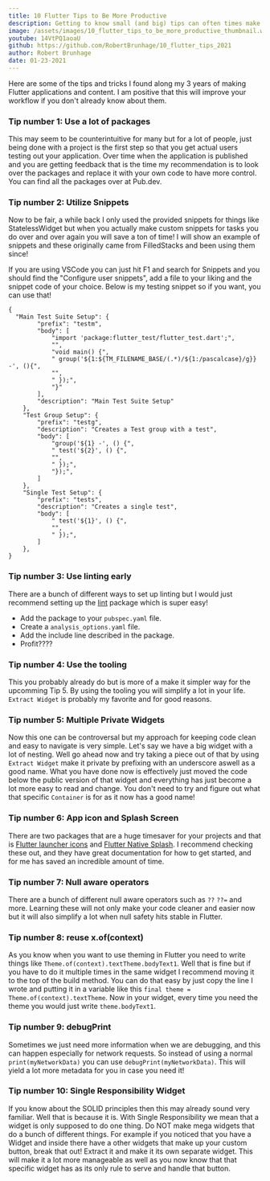 ```yaml
---
title: 10 Flutter Tips to Be More Productive
description: Getting to know small (and big) tips can often times make us see things we didn't think of. This one will boost your productivity and make a lot of things easier!
image: /assets/images/10_flutter_tips_to_be_more_productive_thumbnail.webp
youtube: 14VtPQ1aoaU
github: https://github.com/RobertBrunhage/10_flutter_tips_2021
author: Robert Brunhage
date: 01-23-2021
---
```


Here are some of the tips and tricks I found along my 3 years of making Flutter applications and content. I am positive that this will improve your workflow if you don't already know about them.


### Tip number 1: Use a lot of packages

This may seem to be counterintuitive for many but for a lot of people, just being done with a project is the first step so that you get actual users testing out your application. Over time when the application is published and you are getting feedback that is the time my recommendation is to look over the packages and replace it with your own code to have more control. You can find all the packages over at Pub.dev.

### Tip number 2: Utilize Snippets

Now to be fair, a while back I only used the provided snippets for things like StatelessWidget but when you actually make custom snippets for tasks you do over and over again you will save a ton of time! I will show an example of snippets and these originally came from FilledStacks and been using them since!

If you are using VSCode you can just hit F1 and search for Snippets and  you should find the "Configure user snippets", add a file to your liking and the snippet code of your choice. Below is my testing snippet so if you want, you can use that!
```
{
  "Main Test Suite Setup": {
		"prefix": "testm",
		"body": [
			"import 'package:flutter_test/flutter_test.dart';",
			"",
			"void main() {",
			" group('${1:${TM_FILENAME_BASE/(.*)/${1:/pascalcase}/g}} -', (){",
			"",
			" });",
			"}"
		],
		"description": "Main Test Suite Setup"
	},
	"Test Group Setup": {
		"prefix": "testg",
		"description": "Creates a Test group with a test",
		"body": [
			"group('${1} -', () {",
			" test('${2}', () {",
			"",
			" });",
			"});",
		]
	},
	"Single Test Setup": {
		"prefix": "tests",
		"description": "Creates a single test",
		"body": [
			" test('${1}', () {",
			"",
			" });",
		]
	},
}
```

### Tip number 3: Use linting early

There are a bunch of different ways to set up linting but I would just recommend setting up the <a href="https://pub.dev/packages/lint" target="_blank">lint</a> package which is super easy!

* Add the package to your `pubspec.yaml` file.
* Create a `analysis_options.yaml` file.
* Add the include line described in the package.
* Profit????


### Tip number 4: Use the tooling

This you probably already do but is more of a make it simpler way for the upcomming Tip 5. By using the tooling you will simplify a lot in your life. `Extract Widget` is probably my favorite and for good reasons.

### Tip number 5: Multiple Private Widgets

Now this one can be controversal but my approach for keeping code clean and easy to navigate is very simple. Let's say we have a big widget with a lot of nesting. Well go ahead now and try taking a piece out of that by using `Extract Widget` make it private by prefixing with an underscore aswell as a good name. What you have done now is effectively just moved the code below the public version of that widget and everything has just become a lot more easy to read and change. You don't need to try and figure out what that specific `Container` is for as it now has a good name!

### Tip number 6: App icon and Splash Screen

There are two packages that are a huge timesaver for your projects and that is <a href="https://pub.dev/packages/flutter_launcher_icons" target="_blank">Flutter launcher icons</a> and <a href="https://pub.dev/packages/flutter_native_splash" target="_blank">Flutter Native Splash</a>. I recommend checking these out, and they have great documentation for how to get started, and for me has saved an incredible amount of time.

### Tip number 7: Null aware operators

There are a bunch of different null aware operators such as `??` `??=` and more. Learning these will not only make your code cleaner and easier now but it will also simplify a lot when null safety hits stable in Flutter.

### Tip number 8: reuse x.of(context)

As you know when you want to use theming in Flutter you need to write things like `Theme.of(context).textTheme.bodyText1`. Well that is fine but if you have to do it multiple times in the same widget I recommend moving it to the top of the build method. You can do that easy by just copy the line I wrote and putting it in a variable like this `final theme = Theme.of(context).textTheme`. Now in your widget, every time you need the theme you would just write `theme.bodyText1`.

### Tip number 9: debugPrint

Sometimes we just need more information when we are debugging, and this can happen especially for network requests. So instead of using a normal `print(myNetworkData)` you can use `debugPrint(myNetworkData)`. This will yield a lot more metadata for you in case you need it!

### Tip number 10: Single Responsibility Widget

If you know about the SOLID principles then this may already sound very familiar. Well that is because it is. With Single Responsibility we mean that a widget is only supposed to do one thing. Do NOT make mega widgets that do a bunch of different things. For example if you noticed that you have a Widget and inside there have a other widgets that make up your custom button, break that out! Extract it and make it its own separate widget. This will make it a lot more manageable as well as you now know that that specific widget has as its only rule to serve and handle that button.
